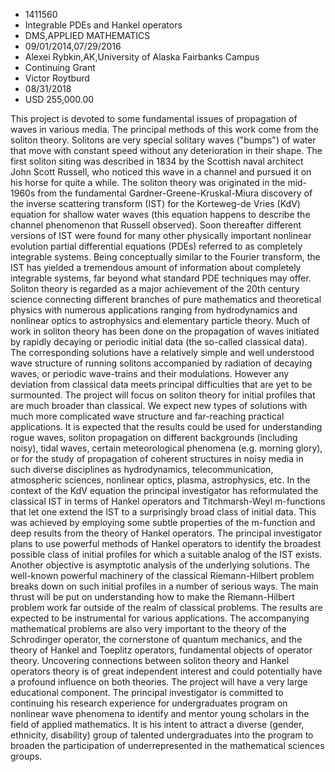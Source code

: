
* 1411560
* Integrable PDEs and Hankel operators
* DMS,APPLIED MATHEMATICS
* 09/01/2014,07/29/2016
* Alexei Rybkin,AK,University of Alaska Fairbanks Campus
* Continuing Grant
* Victor Roytburd
* 08/31/2018
* USD 255,000.00

This project is devoted to some fundamental issues of propagation of waves in
various media. The principal methods of this work come from the soliton theory.
Solitons are very special solitary waves ("bumps") of water that move with
constant speed without any deterioration in their shape. The first soliton
siting was described in 1834 by the Scottish naval architect John Scott Russell,
who noticed this wave in a channel and pursued it on his horse for quite a
while. The soliton theory was originated in the mid-1960s from the fundamental
Gardner-Greene-Kruskal-Miura discovery of the inverse scattering transform (IST)
for the Korteweg-de Vries (KdV) equation for shallow water waves (this equation
happens to describe the channel phenomenon that Russell observed). Soon
thereafter different versions of IST were found for many other physically
important nonlinear evolution partial differential equations (PDEs) referred to
as completely integrable systems. Being conceptually similar to the Fourier
transform, the IST has yielded a tremendous amount of information about
completely integrable systems, far beyond what standard PDE techniques may
offer. Soliton theory is regarded as a major achievement of the 20th century
science connecting different branches of pure mathematics and theoretical
physics with numerous applications ranging from hydrodynamics and nonlinear
optics to astrophysics and elementary particle theory. Much of work in soliton
theory has been done on the propagation of waves initiated by rapidly decaying
or periodic initial data (the so-called classical data). The corresponding
solutions have a relatively simple and well understood wave structure of running
solitons accompanied by radiation of decaying waves, or periodic wave-trains and
their modulations. However any deviation from classical data meets principal
difficulties that are yet to be surmounted. The project will focus on soliton
theory for initial profiles that are much broader than classical. We expect new
types of solutions with much more complicated wave structure and far-reaching
practical applications. It is expected that the results could be used for
understanding rogue waves, soliton propagation on different backgrounds
(including noisy), tidal waves, certain meteorological phenomena (e.g. morning
glory), or for the study of propagation of coherent structures in noisy media in
such diverse disciplines as hydrodynamics, telecommunication, atmospheric
sciences, nonlinear optics, plasma, astrophysics, etc. In the context of the KdV
equation the principal investigator has reformulated the classical IST in terms
of Hankel operators and Titchmarsh-Weyl m-functions that let one extend the IST
to a surprisingly broad class of initial data. This was achieved by employing
some subtle properties of the m-function and deep results from the theory of
Hankel operators. The principal investigator plans to use powerful methods of
Hankel operators to identify the broadest possible class of initial profiles for
which a suitable analog of the IST exists. Another objective is asymptotic
analysis of the underlying solutions. The well-known powerful machinery of the
classical Riemann-Hilbert problem breaks down on such initial profiles in a
number of serious ways. The main thrust will be put on understanding how to make
the Riemann-Hilbert problem work far outside of the realm of classical problems.
The results are expected to be instrumental for various applications. The
accompanying mathematical problems are also very important to the theory of the
Schrodinger operator, the cornerstone of quantum mechanics, and the theory of
Hankel and Toeplitz operators, fundamental objects of operator theory.
Uncovering connections between soliton theory and Hankel operators theory is of
great independent interest and could potentially have a profound influence on
both theories. The project will have a very large educational component. The
principal investigator is committed to continuing his research experience for
undergraduates program on nonlinear wave phenomena to identify and mentor young
scholars in the field of applied mathematics. It is his intent to attract a
diverse (gender, ethnicity, disability) group of talented undergraduates into
the program to broaden the participation of underrepresented in the mathematical
sciences groups.
